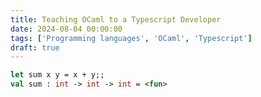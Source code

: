 ```yaml
---
title: Teaching OCaml to a Typescript Developer
date: 2024-08-04 00:00:00
tags: ['Programming languages', 'OCaml', 'Typescript']
draft: true
---
```


```ocaml
let sum x y = x + y;;
val sum : int -> int -> int = <fun>
```
